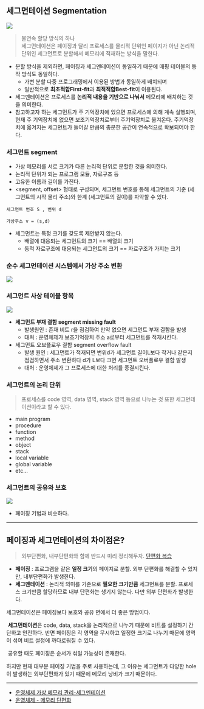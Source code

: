 ## **세그먼테이션 Segmentation**

![](https://img1.daumcdn.net/thumb/R1280x0/?scode=mtistory2&fname=https%3A%2F%2Fblog.kakaocdn.net%2Fdn%2FrwwgS%2FbtrZ2zio8BG%2FO719dI5wtnPPK7bwDkKVI0%2Fimg.png)

> 불연속 할당 방식의 하나  
> 세그먼테이션은 페이징과 달리 프로세스를 물리적 단위인 페이지가 아닌 논리적 단위인 세그먼트로 분할해서 메모리에 적재하는 방식을 말한다.

-   분할 방식을 제외하면, 페이징과 세그멘테이션이 동일하기 때문에 매핑 테이블의 동작 방식도 동일하다.
    -   가변 분할 다중 프로그래밍에서 이용된 방법과 동일하게 배치되며
    -   일반적으로 **최초적합First-fit**과 **최적적합Best-fit**이 이용된다.
-   세그멘테이션은 프로세스를 **논리적 내용을 기반으로 나눠서** 메모리에 배치하는 것을 의미한다.
-   참고하고자 하는 세그먼트가 주 기억장치에 있으면 프로세스에 의해 계속 실행되며, 현재 주 기억장치에 없으면 보조기억장치로부터 주기억장치로 옮겨온다. 주기억장치에 옮겨지는 세그먼트가 들어갈 만큼의 충분한 공간이 연속적으로 확보되어야 한다.

### **세그먼트 segment**

-   가상 메모리를 서로 크기가 다른 논리적 단위로 분할한 것을 의미한다.
-   논리적 단위가 되는 프로그램 모듈, 자료구조 등
-   고유한 이름과 길이를 가진다.
-   <segment, offset> 형태로 구성되며, 세그먼트 번호를 통해 세그먼트의 기준 (세그먼트의 시작 물리 주소)와 한계 (세그먼트의 길이)를 파악할 수 있다.

```
세그먼트 번호 S , 변위 d

가상주소 v = (s,d)
```

-   세그먼트는 특정 크기를 갖도록 제안받지 않는다.
    -   배열에 대응되는 세그먼트의 크기 == 배열의 크기
    -   동적 자료구조에 대응되는 세그먼트의 크기 == 자료구조가 가지는 크기

### **순수 세그먼테이션 시스템에서 가상 주소 변환**

![](https://img1.daumcdn.net/thumb/R1280x0/?scode=mtistory2&fname=https%3A%2F%2Fblog.kakaocdn.net%2Fdn%2FqOiM3%2FbtrZ67L8Ard%2Fh8cCgw9jKotzB4oIjGQnCk%2Fimg.png)

### **세그먼트 사상 테이블 항목**

![](https://img1.daumcdn.net/thumb/R1280x0/?scode=mtistory2&fname=https%3A%2F%2Fblog.kakaocdn.net%2Fdn%2FWCqpg%2FbtrZUBOAGM2%2F3TIq9xkTk7CLgerPxWn2V1%2Fimg.png)

-   **세그먼트 부재 결함 segment missing fault**
    -   발생원인 : 존재 비트 r을 점검하여 만약 없으면 세그먼트 부재 결함을 발생
    -   대처 : 운영체제가 보조기억장치 주소 a로부터 세그먼트를 적재시킨다.
-   세그먼트 오브플로우 결함 segment overflow fault
    -   발생 원인 : 세그먼트가 적재되면 변위d가 세그먼트 길이L보다 작거나 같은지 점검하면서 주소 변환하다 d가 L보다 크면 세그먼트 오버플로우 결함 발생
    -   대처 : 운영체제가 그 프로세스에 대한 처리를 종결시킨다.

### **세그먼트의 논리 단위**

> 프로세스를 code 영역, data 영역, stack 영역 등으로 나누는 것 또한 세그먼테이션이라고 할 수 있다.

-   main program
-   procedure
-   function
-   method
-   object
-   stack
-   local variable
-   global variable
-   etc...

### **세그먼트의 공유와 보호**

![](https://img1.daumcdn.net/thumb/R1280x0/?scode=mtistory2&fname=https%3A%2F%2Fblog.kakaocdn.net%2Fdn%2FbioDob%2FbtrZ6iHb8fF%2FufnaRLAOO4r5QxhiJazp60%2Fimg.png)

-   페이징 기법과 비슷하다.

---

## 페이징과 세그먼테이션의 차이점은?

> 외부단편화, 내부단편화와 함께 반드시 미리 정리해두자. [단편화 복습](https://new-pow.tistory.com/32)

-   **페이징** : 프로그램을 같은 **일정 크기**의 페이지로 분할. 외부 단편화를 해결할 수 있지만, 내부단편화가 발생한다.
-   **세그멘테이션** : 논리적 의미를 기준으로 **필요한 크기만큼** 세그먼트를 분할. 프로세스 크기만큼 할당하므로 내부 단편화는 생기지 않는다. 다만 외부 단편화가 발생한다.

세그먼테이션은 페이징보다 보호와 공유 면에서 더 좋은 방법이다.

 **세그먼테이션**은 code, data, stack을 논리적으로 나누기 때문에 비트를 설정하기 간단하고 안전하다. 반면 페이징은 각 영역을 무시하고 일정한 크기로 나누기 때문에 영역이 섞여 비트 설정에 까다로워질 수 있다.

 공유할 때도 페이징은 순서가 섞일 가능성이 존재한다.

하지만 현재 대부분 페이징 기법을 주로 사용하는데, 그 이유는 세그먼트가 다양한 hole이 발생하는 외부단편화가 있기 때문에 메모리 낭비가 크기 때문이다.

---

-   [운영체제 가상 메모리 관리-세그멘테이션](https://youtu.be/lmeVVVapQUQ)  
-   [운영체제 - 메모리 단편화](https://youtu.be/zjFpWi_tqDo)